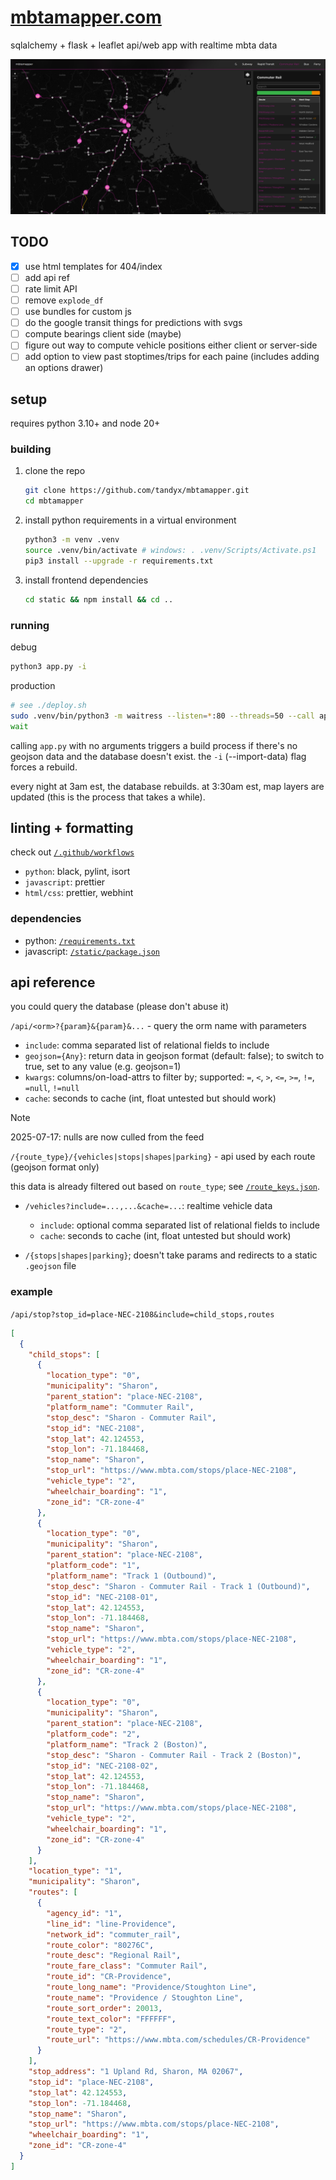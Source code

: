 # [mbtamapper.com](https://mbtamapper.com/)

sqlalchemy + flask + leaflet api/web app with realtime mbta data

![example of the app](/static/img/example.png)

## TODO

- [x] use html templates for 404/index
- [ ] add api ref
- [ ] rate limit API
- [ ] remove `explode_df`
- [ ] use bundles for custom js
- [ ] do the google transit things for predictions with svgs
- [ ] compute bearings client side (maybe)
- [ ] figure out way to compute vehicle positions either client or server-side
- [ ] add option to view past stoptimes/trips for each paine (includes adding an options drawer)

## setup

requires python 3.10+ and node 20+

### building

1. clone the repo

   ```sh
   git clone https://github.com/tandyx/mbtamapper.git
   cd mbtamapper
   ```

2. install python requirements in a virtual environment

   ```sh
   python3 -m venv .venv
   source .venv/bin/activate # windows: . .venv/Scripts/Activate.ps1
   pip3 install --upgrade -r requirements.txt
   ```

3. install frontend dependencies

   ```sh
   cd static && npm install && cd ..
   ```

### running

debug

```sh
python3 app.py -i
```

production

```sh
# see ./deploy.sh
sudo .venv/bin/python3 -m waitress --listen=*:80 --threads=50 --call app:create_main_app &
wait
```

calling `app.py` with no arguments triggers a build process if there's no geojson data and the database doesn't exist. the `-i` (--import-data) flag forces a rebuild.

every night at 3am est, the database rebuilds. at 3:30am est, map layers are updated (this is the process that takes a while).

## linting + formatting

check out [`/.github/workflows`](.github/workflows)

- `python`: black, pylint, isort
- `javascript`: prettier
- `html/css`: prettier, webhint

### dependencies

- python: [`/requirements.txt`](requirements.txt)
- javascript: [`/static/package.json`](static/package.json)

## api reference

you could query the database (please don't abuse it)

`/api/<orm>?{param}&{param}&...` - query the orm name with parameters

- `include`: comma separated list of relational fields to include
- `geojson={Any}`: return data in geojson format (default: false); to switch to true, set to any value (e.g. geojson=1)
- `kwargs`: columns/on-load-attrs to filter by; supported: `=`, `<`, `>`, `<=`, `>=`, `!=`, `=null`, `!=null`
- `cache`: seconds to cache (int, float untested but should work)

> [!NOTE]  
> 2025-07-17: nulls are now culled from the feed

`/{route_type}/{vehicles|stops|shapes|parking}` - api used by each route (geojson format only)

this data is already filtered out based on `route_type`; see [`/route_keys.json`](route_keys.json).

- `/vehicles?include=...,...&cache=...`: realtime vehicle data

  - `include`: optional comma separated list of relational fields to include
  - `cache`: seconds to cache (int, float untested but should work)

- `/{stops|shapes|parking}`; doesn't take params and redirects to a static `.geojson` file

### example

`/api/stop?stop_id=place-NEC-2108&include=child_stops,routes`

```json
[
  {
    "child_stops": [
      {
        "location_type": "0",
        "municipality": "Sharon",
        "parent_station": "place-NEC-2108",
        "platform_name": "Commuter Rail",
        "stop_desc": "Sharon - Commuter Rail",
        "stop_id": "NEC-2108",
        "stop_lat": 42.124553,
        "stop_lon": -71.184468,
        "stop_name": "Sharon",
        "stop_url": "https://www.mbta.com/stops/place-NEC-2108",
        "vehicle_type": "2",
        "wheelchair_boarding": "1",
        "zone_id": "CR-zone-4"
      },
      {
        "location_type": "0",
        "municipality": "Sharon",
        "parent_station": "place-NEC-2108",
        "platform_code": "1",
        "platform_name": "Track 1 (Outbound)",
        "stop_desc": "Sharon - Commuter Rail - Track 1 (Outbound)",
        "stop_id": "NEC-2108-01",
        "stop_lat": 42.124553,
        "stop_lon": -71.184468,
        "stop_name": "Sharon",
        "stop_url": "https://www.mbta.com/stops/place-NEC-2108",
        "vehicle_type": "2",
        "wheelchair_boarding": "1",
        "zone_id": "CR-zone-4"
      },
      {
        "location_type": "0",
        "municipality": "Sharon",
        "parent_station": "place-NEC-2108",
        "platform_code": "2",
        "platform_name": "Track 2 (Boston)",
        "stop_desc": "Sharon - Commuter Rail - Track 2 (Boston)",
        "stop_id": "NEC-2108-02",
        "stop_lat": 42.124553,
        "stop_lon": -71.184468,
        "stop_name": "Sharon",
        "stop_url": "https://www.mbta.com/stops/place-NEC-2108",
        "vehicle_type": "2",
        "wheelchair_boarding": "1",
        "zone_id": "CR-zone-4"
      }
    ],
    "location_type": "1",
    "municipality": "Sharon",
    "routes": [
      {
        "agency_id": "1",
        "line_id": "line-Providence",
        "network_id": "commuter_rail",
        "route_color": "80276C",
        "route_desc": "Regional Rail",
        "route_fare_class": "Commuter Rail",
        "route_id": "CR-Providence",
        "route_long_name": "Providence/Stoughton Line",
        "route_name": "Providence / Stoughton Line",
        "route_sort_order": 20013,
        "route_text_color": "FFFFFF",
        "route_type": "2",
        "route_url": "https://www.mbta.com/schedules/CR-Providence"
      }
    ],
    "stop_address": "1 Upland Rd, Sharon, MA 02067",
    "stop_id": "place-NEC-2108",
    "stop_lat": 42.124553,
    "stop_lon": -71.184468,
    "stop_name": "Sharon",
    "stop_url": "https://www.mbta.com/stops/place-NEC-2108",
    "wheelchair_boarding": "1",
    "zone_id": "CR-zone-4"
  }
]
```
